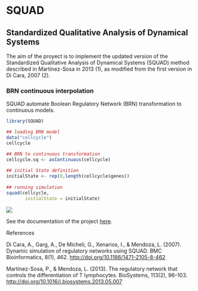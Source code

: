 # SQUAD
## Standardized Qualitative Analysis of Dynamical Systems 

The aim of the proyect is to implement the updated version of the Standardized Qualitative Analysis of Dynamical Systems (SQUAD) method described in Martínez-Sosa in 2013 (1), as modified from the first version in Di Cara, 2007 (2). 


### BRN continuous interpolation

SQUAD automate Boolean Regulatory Network (BRN) transformation
to continuous models. 

```r
library(SQUAD)

## loading BRN model
data("cellcycle") 
cellcycle

## BRN to continuous transformation
cellcycle.sq <- asContinuous(cellcycle) 
 
## initial State definition 
initialState <- rep(0,length(cellcycle$genes)) 
 
## running simulation 
squad(cellcycle, 
       initialState = initialState) 
```

![](startingFromDiscrete.png)


See the documentation of the project [here](https://caramirezal.github.io/squadTutorial/index.html).

References

Di Cara, A., Garg, A., De Micheli, G., Xenarios, I., & Mendoza, L. (2007). Dynamic simulation of regulatory networks using SQUAD. BMC Bioinformatics, 8(1), 462. http://doi.org/10.1186/1471-2105-8-462

Martínez-Sosa, P., & Mendoza, L. (2013). The regulatory network that controls the differentiation of T lymphocytes. BioSystems, 113(2), 96–103. http://doi.org/10.1016/j.biosystems.2013.05.007
